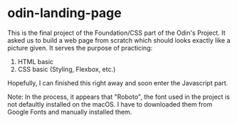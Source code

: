 # odin-landing-page

This is the final project of the Foundation/CSS part of the Odin's Project. It asked us to build a web page from scratch which should looks exactly like a picture given. It serves the purpose of practicing:

1. HTML basic
2. CSS basic (Styling, Flexbox, etc.)

Hopefully, I can finished this right away and soon enter the Javascript part.

Note: In the process, it appears that "Roboto", the font used in the project is not defaultly installed on the macOS. I have to downloaded them from Google Fonts and manually installed them.
